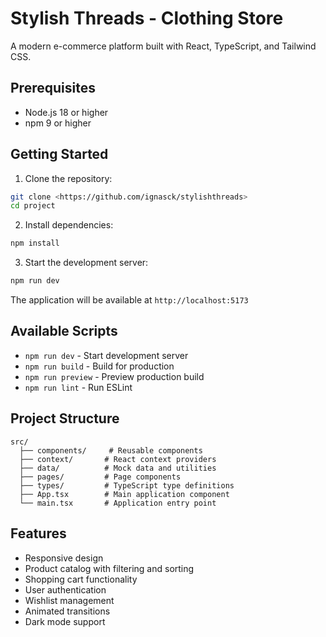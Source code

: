 # Stylish Threads -  Clothing Store

A modern e-commerce platform built with React, TypeScript, and Tailwind CSS.

## Prerequisites

- Node.js 18 or higher
- npm 9 or higher

## Getting Started

1. Clone the repository:
```bash
git clone <https://github.com/ignasck/stylishthreads>
cd project
```

2. Install dependencies:
```bash
npm install
```

3. Start the development server:
```bash
npm run dev
```

The application will be available at `http://localhost:5173`

## Available Scripts

- `npm run dev` - Start development server
- `npm run build` - Build for production
- `npm run preview` - Preview production build
- `npm run lint` - Run ESLint

## Project Structure

```
src/
  ├── components/     # Reusable components
  ├── context/       # React context providers
  ├── data/          # Mock data and utilities
  ├── pages/         # Page components
  ├── types/         # TypeScript type definitions
  ├── App.tsx        # Main application component
  └── main.tsx       # Application entry point
```

## Features

- Responsive design
- Product catalog with filtering and sorting
- Shopping cart functionality
- User authentication
- Wishlist management
- Animated transitions
- Dark mode support
